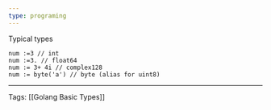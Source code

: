 ```yaml
---
type: programing 
---
```

Typical types
```
num :=3 // int
num :=3. // float64
num := 3+ 4i // complex128
num := byte('a') // byte (alias for uint8)
```
---
Tags: [[Golang Basic Types]] 